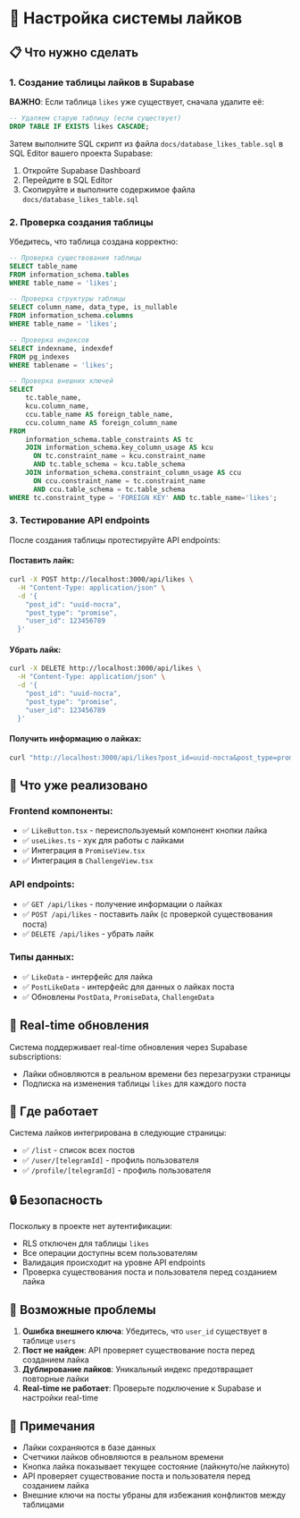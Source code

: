# 🎯 Настройка системы лайков

## 📋 Что нужно сделать

### 1. Создание таблицы лайков в Supabase

**ВАЖНО**: Если таблица `likes` уже существует, сначала удалите её:

```sql
-- Удаляем старую таблицу (если существует)
DROP TABLE IF EXISTS likes CASCADE;
```

Затем выполните SQL скрипт из файла `docs/database_likes_table.sql` в SQL Editor вашего проекта Supabase:

1. Откройте Supabase Dashboard
2. Перейдите в SQL Editor
3. Скопируйте и выполните содержимое файла `docs/database_likes_table.sql`

### 2. Проверка создания таблицы

Убедитесь, что таблица создана корректно:

```sql
-- Проверка существования таблицы
SELECT table_name 
FROM information_schema.tables 
WHERE table_name = 'likes';

-- Проверка структуры таблицы
SELECT column_name, data_type, is_nullable 
FROM information_schema.columns 
WHERE table_name = 'likes';

-- Проверка индексов
SELECT indexname, indexdef 
FROM pg_indexes 
WHERE tablename = 'likes';

-- Проверка внешних ключей
SELECT 
    tc.table_name, 
    kcu.column_name, 
    ccu.table_name AS foreign_table_name,
    ccu.column_name AS foreign_column_name 
FROM 
    information_schema.table_constraints AS tc 
    JOIN information_schema.key_column_usage AS kcu
      ON tc.constraint_name = kcu.constraint_name
      AND tc.table_schema = kcu.table_schema
    JOIN information_schema.constraint_column_usage AS ccu
      ON ccu.constraint_name = tc.constraint_name
      AND ccu.table_schema = tc.table_schema
WHERE tc.constraint_type = 'FOREIGN KEY' AND tc.table_name='likes';
```

### 3. Тестирование API endpoints

После создания таблицы протестируйте API endpoints:

#### Поставить лайк:
```bash
curl -X POST http://localhost:3000/api/likes \
  -H "Content-Type: application/json" \
  -d '{
    "post_id": "uuid-поста",
    "post_type": "promise",
    "user_id": 123456789
  }'
```

#### Убрать лайк:
```bash
curl -X DELETE http://localhost:3000/api/likes \
  -H "Content-Type: application/json" \
  -d '{
    "post_id": "uuid-поста",
    "post_type": "promise",
    "user_id": 123456789
  }'
```

#### Получить информацию о лайках:
```bash
curl "http://localhost:3000/api/likes?post_id=uuid-поста&post_type=promise&user_id=123456789"
```

## 🔧 Что уже реализовано

### Frontend компоненты:
- ✅ `LikeButton.tsx` - переиспользуемый компонент кнопки лайка
- ✅ `useLikes.ts` - хук для работы с лайками
- ✅ Интеграция в `PromiseView.tsx`
- ✅ Интеграция в `ChallengeView.tsx`

### API endpoints:
- ✅ `GET /api/likes` - получение информации о лайках
- ✅ `POST /api/likes` - поставить лайк (с проверкой существования поста)
- ✅ `DELETE /api/likes` - убрать лайк

### Типы данных:
- ✅ `LikeData` - интерфейс для лайка
- ✅ `PostLikeData` - интерфейс для данных о лайках поста
- ✅ Обновлены `PostData`, `PromiseData`, `ChallengeData`

## 🚀 Real-time обновления

Система поддерживает real-time обновления через Supabase subscriptions:
- Лайки обновляются в реальном времени без перезагрузки страницы
- Подписка на изменения таблицы `likes` для каждого поста

## 📱 Где работает

Система лайков интегрирована в следующие страницы:
- ✅ `/list` - список всех постов
- ✅ `/user/[telegramId]` - профиль пользователя
- ✅ `/profile/[telegramId]` - профиль пользователя

## 🔒 Безопасность

Поскольку в проекте нет аутентификации:
- RLS отключен для таблицы `likes`
- Все операции доступны всем пользователям
- Валидация происходит на уровне API endpoints
- Проверка существования поста и пользователя перед созданием лайка

## 🐛 Возможные проблемы

1. **Ошибка внешнего ключа**: Убедитесь, что `user_id` существует в таблице `users`
2. **Пост не найден**: API проверяет существование поста перед созданием лайка
3. **Дублирование лайков**: Уникальный индекс предотвращает повторные лайки
4. **Real-time не работает**: Проверьте подключение к Supabase и настройки real-time

## 📝 Примечания

- Лайки сохраняются в базе данных
- Счетчики лайков обновляются в реальном времени
- Кнопка лайка показывает текущее состояние (лайкнуто/не лайкнуто)
- API проверяет существование поста и пользователя перед созданием лайка
- Внешние ключи на посты убраны для избежания конфликтов между таблицами 